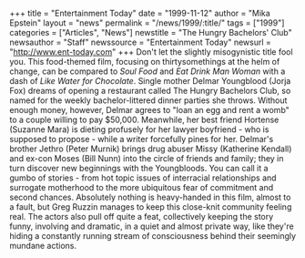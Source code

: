 +++
title = "Entertainment Today"
date = "1999-11-12"
author = "Mika Epstein"
layout = "news"
permalink = "/news/1999/:title/"
tags = ["1999"]
categories = ["Articles", "News"]
newstitle = "The Hungry Bachelors' Club"
newsauthor = "Staff"
newssource = "Entertainment Today"
newsurl = "http://www.ent-today.com"
+++
Don't let the slightly misogynistic title fool you. This food-themed film, focusing on thirtysomethings at the helm of change, can be compared to *Soul Food* and *Eat Drink Man Woman* with a dash of *Like Water for Chocolate*. Single mother Delmar Youngblood (Jorja Fox) dreams of opening a restaurant called The Hungry Bachelors Club, so named for the weekly bachelor-littered dinner parties she throws. Without enough money, however, Delmar agrees to "loan an egg and rent a womb" to a couple willing to pay $50,000. Meanwhile, her best friend Hortense (Suzanne Mara) is dieting profusely for her lawyer boyfriend - who is supposed to propose - while a writer forcefully pines for her. Delmar's brother Jethro (Peter Murnik) brings drug abuser Missy (Katherine Kendall) and ex-con Moses (Bill Nunn) into the circle of friends and family; they in turn discover new beginnings with the Youngbloods. You can call it a gumbo of stories - from hot topic issues of interracial relationships and surrogate motherhood to the more ubiquitous fear of commitment and second chances. Absolutely nothing is heavy-handed in this film, almost to a fault, but Greg Ruzzin manages to keep this close-knit community feeling real. The actors also pull off quite a feat, collectively keeping the story funny, involving and dramatic, in a quiet and almost private way, like they're hiding a constantly running stream of consciousness behind their seemingly mundane actions.  
